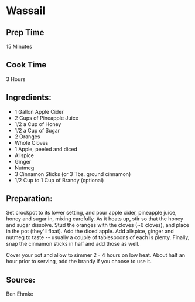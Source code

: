 Wassail
=======

Prep Time
---------
15 Minutes

Cook Time
---------
3 Hours

Ingredients:
------------

- 1 Gallon Apple Cider
- 2 Cups of Pineapple Juice
- 1/2 a Cup of Honey
- 1/2 a Cup of Sugar
- 2 Oranges
- Whole Cloves
- 1 Apple, peeled and diced
- Allspice
- Ginger
- Nutmeg
- 3 Cinnamon Sticks (or 3 Tbs. ground cinnamon)
- 1/2 Cup to 1 Cup of Brandy (optional)

Preparation:
------------

Set crockpot to its lower setting, and pour apple cider, pineapple juice,
honey and sugar in, mixing carefully. As it heats up, stir so that the
honey and sugar dissolve. Stud the oranges with the cloves (~6 cloves),
and place in the pot (they'll float). Add the diced apple. Add allspice,
ginger and nutmeg to taste -- usually a couple of tablespoons of each is
plenty. Finally, snap the cinnamon sticks in half and add those as well.

Cover your pot and allow to simmer 2 - 4 hours on low heat. About half
an hour prior to serving, add the brandy if you choose to use it.

Source:
-------
Ben Ehmke
